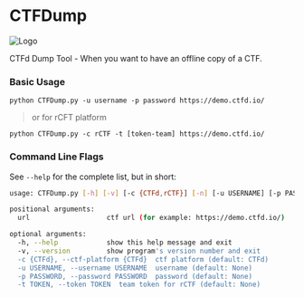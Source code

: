 # CTFDump
![Logo](https://github.com/hendrykeren/CTFDump/blob/master/assets/logo/250%20px.png)

CTFd Dump Tool - When you want to have an offline copy of a CTF.

### Basic Usage

`python CTFDump.py -u username -p password https://demo.ctfd.io/`

> or for rCFT platform

`python CTFDump.py -c rCTF -t [token-team] https://demo.ctfd.io/`

### Command Line Flags

See `--help` for the complete list, but in short:

```sh
usage: CTFDump.py [-h] [-v] [-c {CTFd,rCTF}] [-n] [-u USERNAME] [-p PASSWORD] [-t TOKEN] url

positional arguments:
  url                   ctf url (for example: https://demo.ctfd.io/)

optional arguments:
  -h, --help            show this help message and exit  
  -v, --version         show program's version number and exit  
  -c {CTFd}, --ctf-platform {CTFd}  ctf platform (default: CTFd)
  -u USERNAME, --username USERNAME  username (default: None)
  -p PASSWORD, --password PASSWORD  password (default: None)
  -t TOKEN, --token TOKEN  team token for rCTF (default: None)
```
